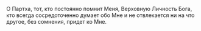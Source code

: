 О Партха, тот, кто постоянно помнит Меня, Верховную Личность Бога, кто всегда сосредоточенно думает обо Мне и не отвлекается ни на что другое, без сомнения, придет ко Мне.